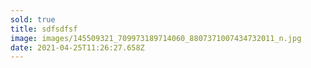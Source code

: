 ```yaml
---
sold: true
title: sdfsdfsf
image: images/145509321_709973189714060_8807371007434732011_n.jpg
date: 2021-04-25T11:26:27.658Z
---
```

